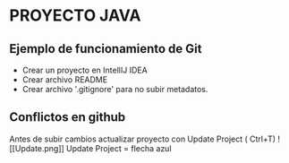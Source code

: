 # PROYECTO JAVA

## Ejemplo de funcionamiento de Git

 * Crear un proyecto en IntellIJ IDEA
 * Crear archivo README
 * Crear archivo '.gitignore' para no subir metadatos. 

## Conflictos en github
  Antes de subir cambios actualizar proyecto con Update Project ( Ctrl+T)
   ![[Update.png]]  Update Project = flecha azul

  